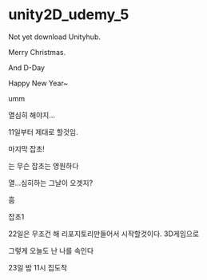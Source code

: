 # unity2D_udemy_5

Not yet download Unityhub.

Merry Christmas.

And D-Day

Happy New Year~

umm

열심히 해야지...

11일부터 제대로 할것임.

마지막 잡초!

는 무슨 잡초는 영원하다

열...심히하는 그날이 오겟지?

흠

잡초1

22일은 무조건 해 리포지토리만들어서 시작할것이다. 3D게임으로

그렇게 오늘도 난 나를 속인다

23일 밤 11시 집도착

